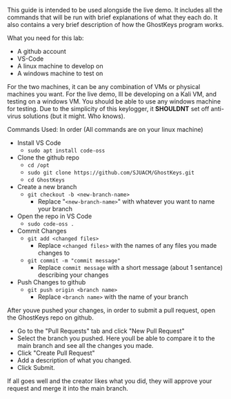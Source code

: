 This guide is intended to be used alongside the live demo. It includes all the commands that will be run with brief explanations of what they each do. It also contains a very brief description of how the GhostKeys program works. 

What you need for this lab:
- A github account
- VS-Code
- A linux machine to develop on
- A windows machine to test on

For the two machines, it can be any combination of VMs or physical machines you want. For the live demo, Ill be developing on a Kali VM, and testing on a windows VM. You should be able to use any windows machine for testing. Due to the simplicity of this keylogger, it **SHOULDNT** set off anti-virus solutions (but it might. Who knows). 

Commands Used: In order (All commands are on your linux machine)
- Install VS Code
	- `sudo apt install code-oss`
- Clone the github repo
	- `cd /opt`
	- `sudo git clone https://github.com/SJUACM/GhostKeys.git`
	- `cd GhostKeys`
- Create a new branch
	- `git checkout -b <new-branch-name>`
		- Replace "`<new-branch-name>`" with whatever you want to name your branch
- Open the repo in VS Code
	- `sudo code-oss .`
- Commit Changes
	- `git add <changed files>`
		- Replace `<changed files>` with the names of any files you made changes to
	- `git commit -m "commit message"`
		- Replace `commit message` with a short message (about 1 sentance) describing your changes
- Push Changes to github
	- `git push origin <branch name>`
		- Replace `<branch name>` with the name of your branch

After youve pushed your changes, in order to submit a pull request, open the GhostKeys repo on github. 
- Go to the "Pull Requests" tab and click "New Pull Request"
- Select the branch you pushed. Here youll be able to compare it to the main branch and see all the changes you made. 
- Click "Create Pull Request"
- Add a description of what you changed. 
- Click Submit.

If all goes well and the creator likes what you did, they will approve your request and merge it into the main branch.
